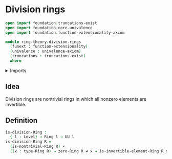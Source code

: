 # Division rings

```agda
open import foundation.truncations-exist
open import foundation-core.univalence
open import foundation.function-extensionality-axiom

module ring-theory.division-rings
  (funext : function-extensionality)
  (univalence : univalence-axiom)
  (truncations : truncations-exist)
  where
```

<details><summary>Imports</summary>

```agda
open import foundation.cartesian-product-types funext univalence
open import foundation.negated-equality funext univalence truncations
open import foundation.universe-levels

open import ring-theory.invertible-elements-rings funext univalence truncations
open import ring-theory.rings funext univalence truncations
open import ring-theory.trivial-rings funext univalence truncations
```

</details>

## Idea

Division rings are nontrivial rings in which all nonzero elements are
invertible.

## Definition

```agda
is-division-Ring :
  { l : Level} → Ring l → UU l
is-division-Ring R =
  (is-nontrivial-Ring R) ×
  ((x : type-Ring R) → zero-Ring R ≠ x → is-invertible-element-Ring R x)
```
